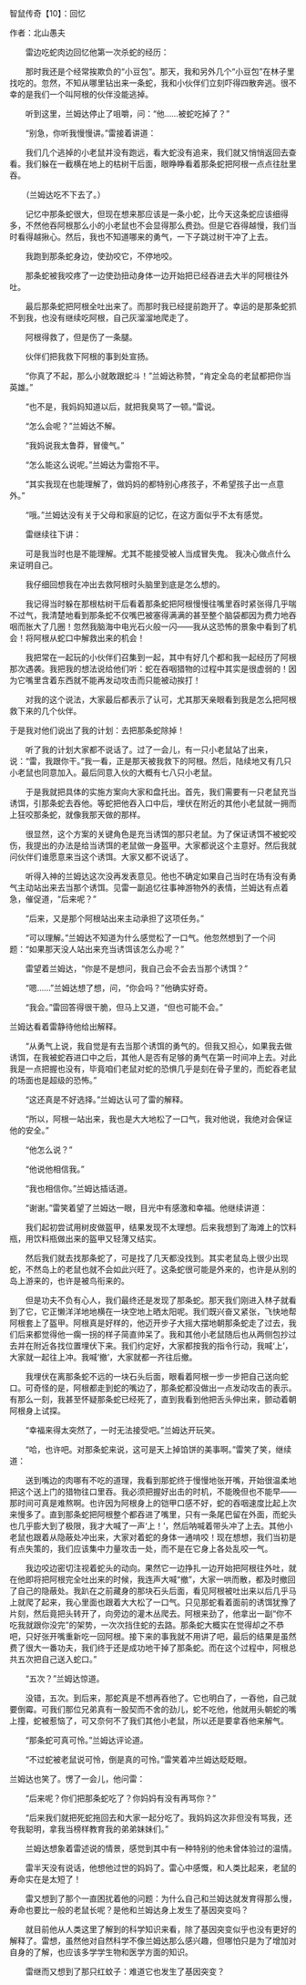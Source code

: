 智鼠传奇【10】：回忆

作者：北山愚夫

　　雷边吃蛇肉边回忆他第一次杀蛇的经历：

　　那时我还是个经常挨欺负的“小豆包”。那天，我和另外几个“小豆包”在林子里找吃的。忽然，不知从哪里钻出来一条蛇，我和小伙伴们立刻吓得四散奔逃。很不幸的是我们一个叫阿根的伙伴没能逃掉。

　　听到这里，兰姆达停止了咀嚼，问：“他……被蛇吃掉了？”

　　“别急，你听我慢慢讲。”雷接着讲道：

　　我们几个逃掉的小老鼠并没有跑远，看大蛇没有追来，我们就又悄悄返回去查看。我们躲在一截横在地上的枯树干后面，眼睁睁看着那条蛇把阿根一点点往肚里吞。

　　（兰姆达吃不下去了。）

　　记忆中那条蛇很大，但现在想来那应该是一条小蛇，比今天这条蛇应该细得多，不然他吞阿根那么小的小老鼠也不会显得那么费劲。但是它吞得越慢，我们当时看得越揪心。然后，我也不知道哪来的勇气，一下子跳过树干冲了上去。

　　我跑到那条蛇身边，使劲咬它，不停地咬。

　　那条蛇被我咬疼了一边使劲扭动身体一边开始把已经吞进去大半的阿根往外吐。

　　最后那条蛇把阿根全吐出来了。而那时我已经提前跑开了。幸运的是那条蛇抓不到我，也没有继续吃阿根，自己灰溜溜地爬走了。

　　阿根得救了，但是伤了一条腿。

　　伙伴们把我救下阿根的事到处宣扬。

　　“你真了不起，那么小就敢跟蛇斗！”兰姆达称赞，“肯定全岛的老鼠都把你当英雄。”

　　“也不是，我妈妈知道以后，就把我臭骂了一顿。”雷说。

　　“怎么会呢？”兰姆达不解。

　　“我妈说我太鲁莽，冒傻气。”

　　“怎么能这么说呢。”兰姆达为雷抱不平。

　　“其实我现在也能理解了，做妈妈的都特别心疼孩子，不希望孩子出一点意外。”

　　“哦。”兰姆达没有关于父母和家庭的记忆，在这方面似乎不太有感觉。

　　雷继续往下讲：

　　可是我当时也是不能理解。尤其不能接受被人当成冒失鬼。 我决心做点什么来证明自己。

　　我仔细回想我在冲出去救阿根时头脑里到底是怎么想的。

　　我记得当时躲在那根枯树干后看着那条蛇把阿根慢慢往嘴里吞时紧张得几乎喘不过气，我清楚地看到那条蛇不仅嘴巴被塞得满满的甚至整个脑袋都因为费力地吞咽而胀大了几圈！忽然我脑海中电光石火般一闪——我从这恐怖的景象中看到了机会！将阿根从蛇口中解救出来的机会！

　　我把常在一起玩的小伙伴们召集到一起，其中有好几个都和我一起经历了阿根那次遇袭。我把我的想法说给他们听：蛇在吞咽猎物的过程中其实是很虚弱的！因为它嘴里含着东西就不能再发动攻击而只能被动挨打！

　　对我的这个说法，大家最后都表示了认可，尤其那天亲眼看到我是怎么把阿根救下来的几个伙伴。

于是我对他们说出了我的计划：去把那条蛇除掉！

　　听了我的计划大家都不说话了。过了一会儿，有一只小老鼠站了出来，说：“雷，我跟你干。”我一看，正是那天被我救下的阿根。然后，陆续地又有几只小老鼠也同意加入。最后同意入伙的大概有七八只小老鼠。

　　于是我就把具体的实施方案向大家和盘托出。首先，我们需要有一只老鼠充当诱饵，引那条蛇去吞他。等蛇把他吞入口中后，埋伏在附近的其他小老鼠就一拥而上狂咬那条蛇，就像我那天做的那样。

　　很显然，这个方案的关键角色是充当诱饵的那只老鼠。为了保证诱饵不被蛇咬伤，我提出的办法是给当诱饵的老鼠做一身盔甲。大家都说这个主意好。然后我就问伙伴们谁愿意来当这个诱饵。大家又都不说话了。

　　听得入神的兰姆达这次没再发表意见。他也不确定如果自己当时在场有没有勇气主动站出来去当那个诱饵。见雷一副追忆往事神游物外的表情，兰姆达有点着急，催促道，“后来呢？”

　　“后来，又是那个阿根站出来主动承担了这项任务。”

　　“可以理解。”兰姆达不知道为什么感觉松了一口气。他忽然想到了一个问题：“如果那天没人站出来充当诱饵该怎么办呢？”

　　雷望着兰姆达，“你是不是想问，我自己会不会去当那个诱饵？”

　　“嗯……”兰姆达想了想，问，“你会吗？”他确实好奇。

　　“我会。”雷回答得很干脆，但马上又道，“但也可能不会。”

兰姆达看着雷静待他给出解释。

　　“从勇气上说，我自觉是有去当那个诱饵的勇气的。但我又担心，如果我去做诱饵，在我被蛇吞进口中之后，其他人是否有足够的勇气在第一时间冲上去。对此我是一点把握也没有，毕竟咱们老鼠对蛇的恐惧几乎是刻在骨子里的，而蛇吞老鼠的场面也是超级的恐怖。”

　　“这还真是不好选择。”兰姆达认可了雷的解释。

　　“所以，阿根一站出来，我也是大大地松了一口气，我对他说，我绝对会保证他的安全。”

　　“他怎么说？”

　　“他说他相信我。”

　　“我也相信你。”兰姆达插话道。

　　“谢谢。”雷笑着望了兰姆达一眼，目光中有感激和幸福。他继续讲道：

　　我们起初尝试用树皮做盔甲，结果发现不太理想。后来我想到了海滩上的饮料瓶，用饮料瓶做出来的盔甲又轻薄又结实。

　　然后我们就去找那条蛇了，可是找了几天都没找到。其实老鼠岛上很少出现蛇，不然岛上的老鼠也就不会如此兴旺了。这条蛇很可能是外来的，也许是从别的岛上游来的，也许是被鸟衔来的。

　　但是功夫不负有心人，我们最终还是发现了那条蛇。那天我们刚进入林子就看到了它，它正懒洋洋地地横在一块空地上晒太阳呢。我们既兴奋又紧张，飞快地帮阿根套上了盔甲。阿根真是好样的，他迈开步子大摇大摆地朝那条蛇走了过去，我们后来都觉得他一瘸一拐的样子简直帅呆了。我和其他小老鼠随后也从两侧包抄过去并在附近各找位置埋伏下来。我们约定好，大家都按我的指令行动，我喊‘上’，大家就一起往上冲。我喊‘撤’，大家就都一齐往后撤。

　　我埋伏在离那条蛇不远的一块石头后面，眼看着阿根一步一步把自己送向蛇口。可奇怪的是，阿根都走到蛇的嘴边了，那条蛇都没做出一点发动攻击的表示。有那么一刻，我甚至怀疑那条蛇已经死了，直到我看到他把舌头伸出来，颤动着朝阿根身上试探。

　　“幸福来得太突然了，一时无法接受吧。”兰姆达开玩笑。

　　“哈，也许吧。对那条蛇来说，这可是天上掉馅饼的美事啊。”雷笑了笑，继续道：

　　送到嘴边的肉哪有不吃的道理，我看到那蛇终于慢慢地张开嘴，开始很温柔地把这个送上门的猎物往口里吞。我必须把握好出击的时机，不能晚但也不能早——那时间可真是难熬啊。也许因为阿根身上的铠甲口感不好，蛇的吞咽速度比起上次来慢多了。直到那条蛇把阿根整个都吞进了嘴里，只有一条尾巴留在外面，而蛇头也几乎膨大到了极限，我才大喊了一声‘上！’，然后呐喊着带头冲了上去。其他小老鼠也跟着从隐蔽处冲出来，大家对着蛇的身体一通啃咬！现在想想，我们当初是有点失策的，我们应该集中力量攻击一处，而不是在它身上各处乱咬一气。

　　我边咬边密切注视着蛇头的动向。果然它一边挣扎一边开始把阿根往外吐，就在他即将把阿根完全吐出来的时候，我连声大喊“撤”，大家一哄而散，都及时撤回了自己的隐蔽处。我趴在之前藏身的那块石头后面，看见阿根被吐出来以后几乎马上就爬了起来，我心里面也跟着大大松了一口气。只见那蛇看着面前的诱饵犹豫了片刻，然后竟把头转开了，向旁边的灌木丛爬去。阿根来劲了，他拿出一副“你不吃我就跟你没完”的架势，一次次挡住蛇的去路。那条蛇大概实在觉得却之不恭吧，只好张开嘴重新吃一回阿根。接下来的事我就不用讲了吧，最后的结果是虽然费了很大一番功夫，我们终于还是成功地干掉了那条蛇。而在这个过程中，阿根总共五次把自己送入蛇口。”

　　“五次？”兰姆达惊道。

　　没错，五次。到后来，那蛇真是不想再吞他了。它也明白了，一吞他，自己就要倒霉。可我们那位兄弟真有一股契而不舍的劲儿，蛇不吃他，他就用头朝蛇的嘴上撞，蛇被惹恼了，可又奈何不了我们其他小老鼠，所以还是要拿吞他来解气。

　　“那条蛇可真可怜。”兰姆达评论道。

　　“不过蛇被老鼠说可怜，倒是真的可怜。”雷笑着冲兰姆达眨眨眼。

兰姆达也笑了。愣了一会儿，他问雷：

　　“后来呢？你们把那条蛇吃了？你妈妈有没有再骂你？”

　　“后来我们就把死蛇拖回去和大家一起分吃了。我妈妈这次非但没有骂我，还夸我聪明，拿我当榜样教育我的弟弟妹妹们。”

　　兰姆达想象着雷述说的情景，感觉到其中有一种特别的他未曾体验过的温情。

　　雷半天没有说话，他想他过世的妈妈了。雷心中感慨，和人类比起来，老鼠的寿命实在是太短了！

　　雷又想到了那个一直困扰着他的问题：为什么自己和兰姆达就发育得那么慢，寿命也要比一般的老鼠长呢？是他和兰姆达身上发生了基因突变吗？

　　就目前他从人类这里了解到的科学知识来看，除了基因突变似乎也没有更好的解释了。雷想，虽然他对自然科学不像兰姆达那么感兴趣，但哪怕只是为了增加对自身的了解，也应该多学学生物和医学方面的知识。

　　雷继而又想到了那只红蚊子：难道它也发生了基因突变？